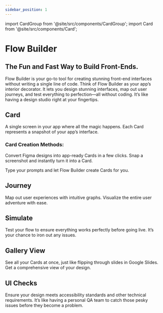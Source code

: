 ```yaml
---
sidebar_position: 1
---
```


import CardGroup from '@site/src/components/CardGroup';
import Card from '@site/src/components/Card';

# Flow Builder

## The Fun and Fast Way to Build Front-Ends.

Flow Builder is your go-to tool for creating stunning front-end interfaces without writing a single line of code.
Think of Flow Builder as your app’s interior decorator. It lets you design stunning interfaces, map out user journeys, and test everything to perfection—all without coding. It’s like having a design studio right at your fingertips.

## Card

A single screen in your app where all the magic happens. Each Card represents a snapshot of your app’s interface.

### Card Creation Methods:

<CardGroup>
  <Card
    title="Figma to Card"
    href="/docs/experience-layer/flow-builder"
    icon="/static/img/figma_logo.svg"
  >
Convert Figma designs into app-ready Cards in a few clicks.
</Card>
<Card
title="Screenshot to Card"
href=""
icon="/static/img/screenshot.svg">
Snap a screenshot and instantly turn it into a Card.
</Card>

<Card
title="Prompt to Card"
href=""
icon="/static/img/chat.svg">
Type your prompts and let Flow Builder create Cards for you.
</Card>
</CardGroup>

## Journey

Map out user experiences with intuitive graphs. Visualize the entire user adventure with ease.

## Simulate

Test your flow to ensure everything works perfectly before going live. It’s your chance to iron out any issues.

## Gallery View

See all your Cards at once, just like flipping through slides in Google Slides. Get a comprehensive view of your design.

## UI Checks

Ensure your design meets accessibility standards and other technical requirements. It’s like having a personal QA team to catch those pesky issues before they become a problem.
